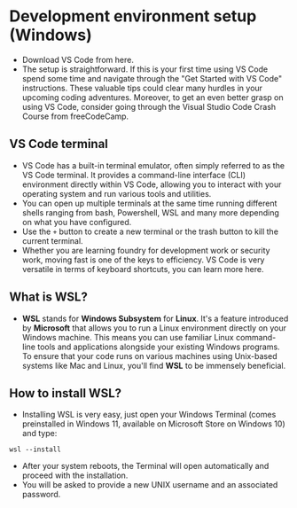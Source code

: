 # Development environment setup (Windows)
- Download VS Code from here.
- The setup is straightforward. If this is your first time using VS Code spend some time and navigate through the "Get Started with VS Code" instructions. These valuable tips could clear many hurdles in your upcoming coding adventures. Moreover, to get an even better grasp on using VS Code, consider going through the Visual Studio Code Crash Course from freeCodeCamp.

## VS Code terminal
- VS Code has a built-in terminal emulator, often simply referred to as the VS Code terminal. It provides a command-line interface (CLI) environment directly within VS Code, allowing you to interact with your operating system and run various tools and utilities.
- You can open up multiple terminals at the same time running different shells ranging from bash, Powershell, WSL and many more depending on what you have configured.
- Use the `+` button to create a new terminal or the trash button to kill the current terminal.
- Whether you are learning foundry for development work or security work, moving fast is one of the keys to efficiency. VS Code is very versatile in terms of keyboard shortcuts, you can learn more here.

## What is WSL?
- **WSL** stands for **Windows Subsystem** for **Linux**. It's a feature introduced by **Microsoft** that allows you to run a Linux environment directly on your Windows machine. This means you can use familiar Linux command-line tools and applications alongside your existing Windows programs. To ensure that your code runs on various machines using Unix-based systems like Mac and Linux, you'll find **WSL** to be immensely beneficial.

## How to install WSL?
- Installing WSL is very easy, just open your Windows Terminal (comes preinstalled in Windows 11, available on Microsoft Store on Windows 10) and type:
```
wsl --install
```

- After your system reboots, the Terminal will open automatically and proceed with the installation.
- You will be asked to provide a new UNIX username and an associated password.

